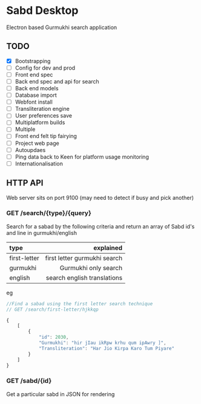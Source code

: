 # Sabd Desktop

Electron based Gurmukhi search application

## TODO 
- [x] Bootstrapping
- [ ] Config for dev and prod
- [ ] Front end spec
- [ ] Back end spec and api for search
- [ ] Back end models
- [ ] Database import
- [ ] Webfont install
- [ ] Transliteration engine
- [ ] User preferences save
- [ ] Multiplatform builds
- [ ] Multiple 
- [ ] Front end felt tip fairying
- [ ] Project web page
- [ ] Autoupdaes
- [ ] Ping data back to Keen for platform usage monitoring
- [ ] Internationalisation

## HTTP API
Web server sits on port 9100 (may need to detect if busy and pick another)

###  GET /search/{type}/{query}

Search for a sabad by the following criteria and return an array of Sabd id's and line in gurmukhi/english

type | explained
:- | -:
first-letter | first letter gurmukhi search
gurmukhi | Gurmukhi only search
english | search english translations

eg
```javascript
//Find a sabad using the first letter search technique
// GET /search/first-letter/hjkkqp

{
    [
        {
            "id": 2030,
            "Gurmukhi": "hir jIau ikRpw krhu qum ipAwry ]",
            "Transliteration": "Har Jio Kirpa Karo Tum Piyare"
        }
    ]
}
```

###  GET /sabd/{id}

Get a particular sabd in JSON for rendering 

